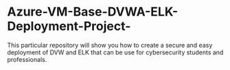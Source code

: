 # Azure-VM-Base-DVWA-ELK-Deployment-Project-
This particular repository will show you how to create a secure and easy deployment of DVW and ELK that can be use for cybersecurity students and professionals.
